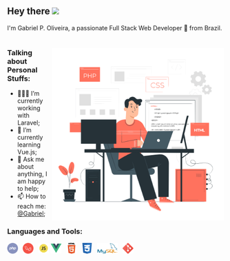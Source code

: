 ## Hey there <img src="https://media.giphy.com/media/hvRJCLFzcasrR4ia7z/giphy.gif" width="25px">
 I'm Gabriel P. Oliveira, a passionate Full Stack Web Developer 🚀 from Brazil.
#

<img align="right" alt="GIF" src="Programming.gif?raw=true" width="400" height="400" />



### **Talking about Personal Stuffs:**

- 👨🏽‍💻 I’m currently working with Laravel;
- 🌱 I’m currently learning Vue.js; 
- 💬 Ask me about anything, I am happy to help;
- 📫 How to reach me: [@Gabriel](mailto:gpoliveira100@gmail.com);


### **Languages and Tools:** 

<code><img height="25" src="php.png"> </code>
<code><img height="25" src="laravel.png"> </code>
<code><img height="25" src="javascript.png" ></code>
<code><img height="25" src="vue.png"> </code>
<code><img height="25" src="html.png"> </code>
<code><img height="25" src="css.png"> </code>
<code><img height="25" src="MySQl.png"> </code>
<code><img height="25" src="git.png"> </code>


<!--
**GabrielPOliveira/GabrielPOliveira** is a ✨ _special_ ✨ repository because its `README.md` (this file) appears on your GitHub profile.

Here are some ideas to get you started:

- 🔭 I’m currently working on ...
- 🌱 I’m currently learning ...
- 👯 I’m looking to collaborate on ...
- 🤔 I’m looking for help with ...
- 💬 Ask me about ...
- 📫 How to reach me: ...
- 😄 Pronouns: ...
- ⚡ Fun fact: ...
-->
